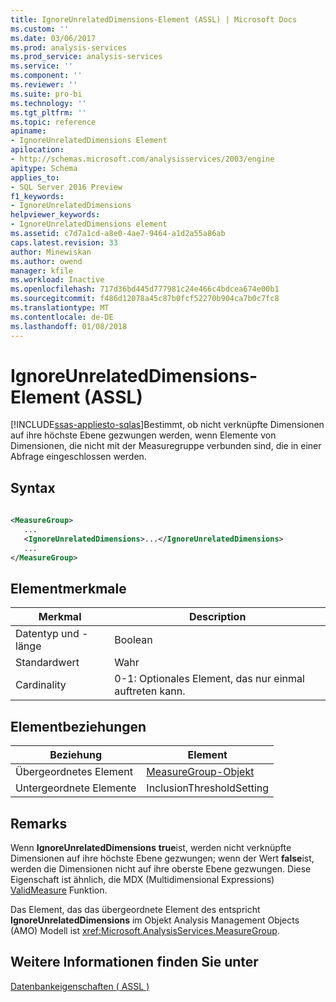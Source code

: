 ```yaml
---
title: IgnoreUnrelatedDimensions-Element (ASSL) | Microsoft Docs
ms.custom: ''
ms.date: 03/06/2017
ms.prod: analysis-services
ms.prod_service: analysis-services
ms.service: ''
ms.component: ''
ms.reviewer: ''
ms.suite: pro-bi
ms.technology: ''
ms.tgt_pltfrm: ''
ms.topic: reference
apiname:
- IgnoreUnrelatedDimensions Element
apilocation:
- http://schemas.microsoft.com/analysisservices/2003/engine
apitype: Schema
applies_to:
- SQL Server 2016 Preview
f1_keywords:
- IgnoreUnrelatedDimensions
helpviewer_keywords:
- IgnoreUnrelatedDimensions element
ms.assetid: c7d7a1cd-a8e0-4ae7-9464-a1d2a55a86ab
caps.latest.revision: 33
author: Minewiskan
ms.author: owend
manager: kfile
ms.workload: Inactive
ms.openlocfilehash: 717d36bd445d777981c24e466c4bdcea674e00b1
ms.sourcegitcommit: f486d12078a45c87b0fcf52270b904ca7b0c7fc8
ms.translationtype: MT
ms.contentlocale: de-DE
ms.lasthandoff: 01/08/2018
---
```

# <a name="ignoreunrelateddimensions-element-assl"></a>IgnoreUnrelatedDimensions-Element (ASSL)
[!INCLUDE[ssas-appliesto-sqlas](../../../includes/ssas-appliesto-sqlas.md)]Bestimmt, ob nicht verknüpfte Dimensionen auf ihre höchste Ebene gezwungen werden, wenn Elemente von Dimensionen, die nicht mit der Measuregruppe verbunden sind, die in einer Abfrage eingeschlossen werden.  
  
## <a name="syntax"></a>Syntax  
  
```xml  
  
<MeasureGroup>  
   ...  
   <IgnoreUnrelatedDimensions>...</IgnoreUnrelatedDimensions>  
   ...  
</MeasureGroup>  
```  
  
## <a name="element-characteristics"></a>Elementmerkmale  
  
|Merkmal|Description|  
|--------------------|-----------------|  
|Datentyp und -länge|Boolean|  
|Standardwert|Wahr|  
|Cardinality|0-1: Optionales Element, das nur einmal auftreten kann.|  
  
## <a name="element-relationships"></a>Elementbeziehungen  
  
|Beziehung|Element|  
|------------------|-------------|  
|Übergeordnetes Element|[MeasureGroup-Objekt](../../../analysis-services/scripting/objects/measuregroup-element-assl.md)|  
|Untergeordnete Elemente|InclusionThresholdSetting|  
  
## <a name="remarks"></a>Remarks  
 Wenn **IgnoreUnrelatedDimensions** **true**ist, werden nicht verknüpfte Dimensionen auf ihre höchste Ebene gezwungen; wenn der Wert **false**ist, werden die Dimensionen nicht auf ihre oberste Ebene gezwungen. Diese Eigenschaft ist ähnlich, die MDX (Multidimensional Expressions) [ValidMeasure](../../../mdx/validmeasure-mdx.md) Funktion.  
  
 Das Element, das das übergeordnete Element des entspricht **IgnoreUnrelatedDimensions** im Objekt Analysis Management Objects (AMO) Modell ist <xref:Microsoft.AnalysisServices.MeasureGroup>.  
  
## <a name="see-also"></a>Weitere Informationen finden Sie unter  
 [Datenbankeigenschaften &#40; ASSL &#41;](../../../analysis-services/scripting/properties/properties-assl.md)  
  
  
